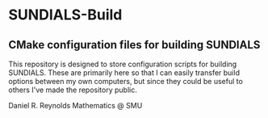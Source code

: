 # SUNDIALS-Build

## CMake configuration files for building SUNDIALS

This repository is designed to store configuration scripts for building SUNDIALS.  These are primarily here so that I can easily transfer build options between my own computers, but since they could be useful to others I've made the repository public.

Daniel R. Reynolds
Mathematics @ SMU

